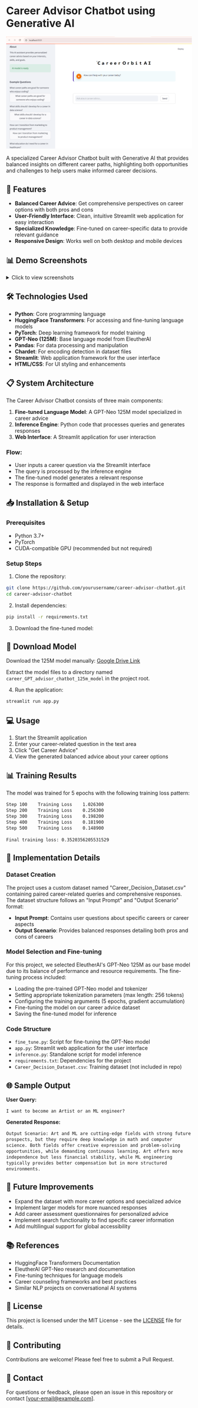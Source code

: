 # Career Advisor Chatbot using Generative AI

![Career Advisor Banner](Images/main_interface.png)

A specialized Career Advisor Chatbot built with Generative AI that provides balanced insights on different career paths, highlighting both opportunities and challenges to help users make informed career decisions.

## 🌟 Features

- **Balanced Career Advice**: Get comprehensive perspectives on career options with both pros and cons
- **User-Friendly Interface**: Clean, intuitive Streamlit web application for easy interaction
- **Specialized Knowledge**: Fine-tuned on career-specific data to provide relevant guidance
- **Responsive Design**: Works well on both desktop and mobile devices

## 📊 Demo Screenshots

<details>
<summary>Click to view screenshots</summary>

### Main Interface
![Main Interface](Images/main_interface.png)

### Response Display
![Response Display](Images/response_display.png)

### Mobile View
![Mobile View](https://github.com/yourusername/career-advisor-chatbot/raw/main/images/mobile_view.png)

### Processing State
![Processing State](https://github.com/yourusername/career-advisor-chatbot/raw/main/images/processing_state.png)

</details>

## 🛠️ Technologies Used

- **Python**: Core programming language
- **HuggingFace Transformers**: For accessing and fine-tuning language models
- **PyTorch**: Deep learning framework for model training
- **GPT-Neo (125M)**: Base language model from EleutherAI
- **Pandas**: For data processing and manipulation
- **Chardet**: For encoding detection in dataset files
- **Streamlit**: Web application framework for the user interface
- **HTML/CSS**: For UI styling and enhancements

## 📋 System Architecture

The Career Advisor Chatbot consists of three main components:

1. **Fine-tuned Language Model**: A GPT-Neo 125M model specialized in career advice
2. **Inference Engine**: Python code that processes queries and generates responses
3. **Web Interface**: A Streamlit application for user interaction

### Flow:
- User inputs a career question via the Streamlit interface
- The query is processed by the inference engine
- The fine-tuned model generates a relevant response
- The response is formatted and displayed in the web interface

## 📥 Installation & Setup

### Prerequisites
- Python 3.7+
- PyTorch
- CUDA-compatible GPU (recommended but not required)

### Setup Steps

1. Clone the repository:
```bash
git clone https://github.com/yourusername/career-advisor-chatbot.git
cd career-advisor-chatbot
```

2. Install dependencies:
```bash
pip install -r requirements.txt
```

3. Download the fine-tuned model:

## 📂 Download Model
Download the 125M model manually: [Google Drive Link](https://drive.google.com/your-file-link)

Extract the model files to a directory named `career_GPT_advisor_chatbot_125m_model` in the project root.

4. Run the application:
```bash
streamlit run app.py
```

## 💻 Usage

1. Start the Streamlit application
2. Enter your career-related question in the text area
3. Click "Get Career Advice"
4. View the generated balanced advice about your career options

## 📊 Training Results

The model was trained for 5 epochs with the following training loss pattern:

```
Step 100    Training Loss    1.026300
Step 200    Training Loss    0.256300
Step 300    Training Loss    0.198200
Step 400    Training Loss    0.181900
Step 500    Training Loss    0.148900

Final training loss: 0.3520356205531529
```

## 🧠 Implementation Details

### Dataset Creation

The project uses a custom dataset named "Career_Decision_Dataset.csv" containing paired career-related queries and comprehensive responses. The dataset structure follows an "Input Prompt" and "Output Scenario" format:

- **Input Prompt**: Contains user questions about specific careers or career aspects
- **Output Scenario**: Provides balanced responses detailing both pros and cons of careers

### Model Selection and Fine-tuning

For this project, we selected EleutherAI's GPT-Neo 125M as our base model due to its balance of performance and resource requirements. The fine-tuning process included:

- Loading the pre-trained GPT-Neo model and tokenizer
- Setting appropriate tokenization parameters (max length: 256 tokens)
- Configuring the training arguments (5 epochs, gradient accumulation)
- Fine-tuning the model on our career advice dataset
- Saving the fine-tuned model for inference

### Code Structure

- `fine_tune.py`: Script for fine-tuning the GPT-Neo model
- `app.py`: Streamlit web application for the user interface
- `inference.py`: Standalone script for model inference
- `requirements.txt`: Dependencies for the project
- `Career_Decision_Dataset.csv`: Training dataset (not included in repo)

## 🌐 Sample Output

**User Query:**
```
I want to become an Artist or an ML engineer?
```

**Generated Response:**
```
Output Scenario: Art and ML are cutting-edge fields with strong future prospects, but they require deep knowledge in math and computer science. Both fields offer creative expression and problem-solving opportunities, while demanding continuous learning. Art offers more independence but less financial stability, while ML engineering typically provides better compensation but in more structured environments.
```

## 🚀 Future Improvements

- Expand the dataset with more career options and specialized advice
- Implement larger models for more nuanced responses
- Add career assessment questionnaires for personalized advice
- Implement search functionality to find specific career information
- Add multilingual support for global accessibility

## 📚 References

- HuggingFace Transformers Documentation
- EleutherAI GPT-Neo research and documentation
- Fine-tuning techniques for language models
- Career counseling frameworks and best practices
- Similar NLP projects on conversational AI systems

## 📄 License

This project is licensed under the MIT License - see the [LICENSE](LICENSE) file for details.

## 🤝 Contributing

Contributions are welcome! Please feel free to submit a Pull Request.

## 📧 Contact

For questions or feedback, please open an issue in this repository or contact [your-email@example.com].
